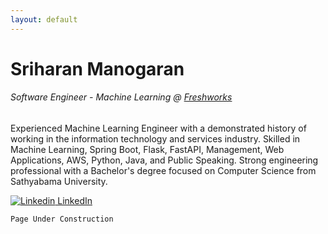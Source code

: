 ```yaml
---
layout: default
---
```



 # Sriharan Manogaran
 
 ###### Software Engineer - Machine Learning @ [Freshworks](www.freshworks.com/)

Experienced Machine Learning Engineer with a demonstrated history of working in the information technology and services industry. Skilled in Machine Learning, Spring Boot, Flask, FastAPI, Management, Web Applications, AWS, Python, Java, and Public Speaking. Strong engineering professional with a Bachelor's degree focused on Computer Science from Sathyabama University. 

[![Linkedin](https://i.stack.imgur.com/gVE0j.png) LinkedIn](https://www.linkedin.com/)
&nbsp;

```Page Under Construction```

